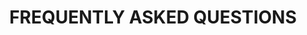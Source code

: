 ---
# FAQ Page Content
title: "FREQUENTLY ASKED QUESTIONS"
meta_title: "FAQ"
description: "Frequently Asked Questions about Sovereign Engineering"

# Main introduction section  
intro:
  content: |
    - [When does the next Sovereign Engineering Cohort start?](#when-does-the-next-sovereign-engineering-cohort-start)
    - [Where does the Sovereign Engineering Cohort take place?](#where-does-the-sovereign-engineering-cohort-take-place)
    - [Is this a free program?](#is-this-a-free-program)
    - [Do you pay for flights and accommodation?](#do-you-pay-for-flights-and-accommodation)
    - [Do you provide accommodation?](#do-you-provide-accommodation)
    - [How do I need to prepare for the six weeks?](#how-do-i-need-to-prepare-for-the-six-weeks)
    - [What is the cost of living in Madeira?](#what-is-the-cost-of-living-in-madeira)
    - [How do I best contact you?](#how-do-i-best-contact-you)
    - [How do I apply?](#how-do-i-apply)

# FAQ sections
sections:
  - id: "program-basics"
    title: "Program Information"
    questions:
      - question: "When does the next Sovereign Engineering Cohort start?"
        answer: "If you are selected for SEC-05, we expect and welcome you on Monday **Sept 1st** 2025 at 9am."
      
      - question: "Where does the Sovereign Engineering Cohort take place?"
        answer: "At Cowork Funchal, which is located in the capital of Madeira, an island in the Atlantic Ocean and part of Portugal.\n\nAddress: Rua das Mercês 41, 9000-224 Funchal, Portugal\n[///teamed.wiser.cans](https://what3words.com/teamed.wiser.cans)"
      
      - question: "Is this a free program?"
        answer: "Yes, it is. If you are selected, the program is free for you. We'll take care of the shared coworking space and make sure you feel at home. This location will be our homebase until the final Demo Day.\n\nThat said, we are not going to work 24/7. Grant yourself some time off after our working sessions to relax and enjoy the island."

  - id: "travel-accommodation"
    title: "Travel & Accommodation"
    questions:
      - question: "Do you pay for flights and accommodation?"
        answer: "No, we don't. If you commit yourself to the program you have to organize your flights and accommodation yourself. If you, for any reason, are not able to do this, please send us a message via the contact form."
      
      - question: "Do you provide accommodation?"
        answer: "No, but you can search for a roof over your head on:\n\n* [Nomadlist - Madeira](https://nomadlist.com/madeira)\n* [An Island Apart](https://www.anislandapart.com)\n* [Booking.com](https://www.booking.com)\n* [Airbnb](https://www.airbnb.com)\n\nThere's also [madeirafriends.org](https://madeirafriends.org) which is a community that can help with many things."
      
      - question: "How do I need to prepare for the six weeks?"
        answer: "There's of course a difference if you travel to Madeira on your own, or with a family. Besides this, your preparations should be approached like a longer than normal working holiday of six weeks. So, pack enough clothes and hardware that you'll be needing for living out of your suitcase for a while.\n\nIf you have special needs, please send us a message through the contact form and we'll see how we can help you settle in."

  - id: "cost-living"
    title: "Cost of Living"
    questions:
      - question: "What is the cost of living in Madeira?"
        answer: "If you are invited to come after you're selected, you need to take care of a personal budget for 6 weeks, including flight tickets, rent for accommodation, spending money for daily expenses such as breakfast, lunch and dinner. Pocket money for the weekend outings is also not a bad idea, since you'll be able to explore beautiful Madeira once you're there.\n\nA so-called ballpark figure is hard to calculate in general, as Madeira might be cheaper for participants who come from the US or north-west Europe. If you come from southern Europe or Asia or the Americas it might be more expensive. Besides this it also depends on your personal preferences for accommodation, etc.\n\nBe sure to check out:\n\n* [Nomadlist - Cost of Living in Madeira](https://nomadlist.com/madeira)\n* [Numbeo - Cost of Living in Funchal](https://www.numbeo.com/cost-of-living/in/Funchal)"

  - id: "application-contact"
    title: "Application & Contact"
    questions:
      - question: "How do I apply?"
        answer: "By filling out the [SEC-05 application form](https://sovereignengineering.typeform.com/SEC-05)."
      
      - question: "How do I best contact you?"
        answer: "You can contact us via the contact form, via email [info@sovereignengineering.io](mailto:info@sovereignengineering.io), or via [nostr](https://njump.me/sovereignengineering.io). We'll do our best to get back to you as soon as possible."

  - id: "contact-info"
    title: "Still Have Questions?"
    content: |
      Make sure to consult the Frequently Asked Questions if you have any questions. If the FAQ doesn't answer your question, please reach out to us using the contact information below.
    questions:
      - question: "Email"
        answer: "[info@sovereignengineering.io](mailto:info@sovereignengineering.io)"

      - question: "Nostr"
        answer: "[@sovereignengineering.io](https://njump.me/sovereignengineering.io)"

      - question: "Address"
        answer: "[///teamed.wiser.cans](https://what3words.com/teamed.wiser.cans)\nSovereign Engineering Shipyard · Rua das Mercês 41 · Funchal, Funchal · 9000-224 Madeira · Portugal · [///teamed.wiser.cans](https://what3words.com/teamed.wiser.cans)"

# Call to action
cta:
  text: "Apply Now"
  link: "https://sovereignengineering.typeform.com/SEC-05"
--- 